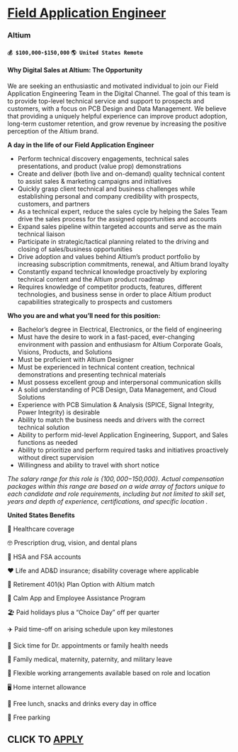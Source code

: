 # [Field Application Engineer](https://www.remotewlb.com/apply/field-application-engineer-118607)  
### Altium  
#### `💰 $100,000-$150,000` `🌎 United States Remote`  

#### **Why Digital Sales at Altium: The Opportunity**

We are seeking an enthusiastic and motivated individual to join our Field Application Engineering Team in the Digital Channel. The goal of this team is to provide top-level technical service and support to prospects and customers, with a focus on PCB Design and Data Management. We believe that providing a uniquely helpful experience can improve product adoption, long-term customer retention, and grow revenue by increasing the positive perception of the Altium brand.

**A day in the life of our Field Application Engineer**

  * Perform technical discovery engagements, technical sales presentations, and product (value prop) demonstrations
  * Create and deliver (both live and on-demand) quality technical content to assist sales & marketing campaigns and initiatives
  * Quickly grasp client technical and business challenges while establishing personal and company credibility with prospects, customers, and partners
  * As a technical expert, reduce the sales cycle by helping the Sales Team drive the sales process for the assigned opportunities and accounts
  * Expand sales pipeline within targeted accounts and serve as the main technical liaison
  * Participate in strategic/tactical planning related to the driving and closing of sales/business opportunities
  * Drive adoption and values behind Altium’s product portfolio by increasing subscription commitments, renewal, and Altium brand loyalty
  * Constantly expand technical knowledge proactively by exploring technical content and the Altium product roadmap
  * Requires knowledge of competitor products, features, different technologies, and business sense in order to place Altium product capabilities strategically to prospects and customers

****Who you are and what you’ll need for this position:****

  * Bachelor’s degree in Electrical, Electronics, or the field of engineering
  * Must have the desire to work in a fast-paced, ever-changing environment with passion and enthusiasm for Altium Corporate Goals, Visions, Products, and Solutions
  * Must be proficient with Altium Designer
  * Must be experienced in technical content creation, technical demonstrations and presenting technical materials
  * Must possess excellent group and interpersonal communication skills
  * A solid understanding of PCB Design, Data Management, and Cloud Solutions
  * Experience with PCB Simulation & Analysis (SPICE, Signal Integrity, Power Integrity) is desirable
  * Ability to match the business needs and drivers with the correct technical solution
  * Ability to perform mid-level Application Engineering, Support, and Sales functions as needed
  * Ability to prioritize and perform required tasks and initiatives proactively without direct supervision
  * Willingness and ability to travel with short notice

_The salary range for this role is {$100,000-$150,000}. Actual compensation packages within this range are based on a wide array of factors unique to each candidate and role requirements, including but not limited to skill set, years and depth of experience, certifications, and specific location_ _._

**United States Benefits**

🏥 Healthcare coverage

🤓 Prescription drug, vision, and dental plans

💸 HSA and FSA accounts

❤️ Life and AD&D insurance; disability coverage where applicable

🌅 Retirement 401(k) Plan Option with Altium match

🧘 Calm App and Employee Assistance Program

🏖 Paid holidays plus a “Choice Day” off per quarter

✈️ Paid time-off on arising schedule upon key milestones

🤒 Sick time for Dr. appointments or family health needs

👶 Family medical, maternity, paternity, and military leave

🏡 Flexible working arrangements available based on role and location

🖥 Home internet allowance

🥪 Free lunch, snacks and drinks every day in office

🚗 Free parking

  
## CLICK TO [APPLY](https://www.remotewlb.com/apply/field-application-engineer-118607)

